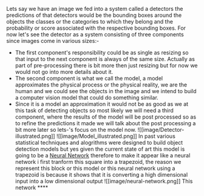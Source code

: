 Lets say we have an image we fed into a system called a detectors the predictions of that detectors would be the bounding boxes around the objects the classes or the categories to which they belong and the probability or score associated with the respective bounding boxes.
For now let's see the detector as a system consisting of three components since images come in various sizes:- 
- The first component's responsibility could be as single as resizing so that input to the next component is always of the same size. Actually as part of pre-processing there is bit more then just resizing but for now we would not go into more details about it.
- The second component is what we call the model, a model approximates the physical process or the physical reality, we are the human and we could see the objects in the image and we intend to build a computer vision model that could do something similar.
- Since it is a model an approximation it would not be as good as we at this task of detecting objects so most likely we will need a third component, where the results of the model will be post processed so as to refine the predictions it made we will talk about the post processing a bit more later so lets-'s focus on the model now.
![[image/Detector-illustrated.png]]
![[image/Model_illustrated.png]]
In past various statistical techniques and alogrithms were designed to build object detection models but yes given the current state of art this model is going to be a [Neural Network](../../Neural%20Network.md) therefore to make it appear like a neural network i first tranform this square into a trapezoid, the reason we represent this block or this model or this neural network using a trapezoid is because it shows that it is converting a high dimensional input into a low dimensional output
![[image/neural-network.png]]
This network ****
